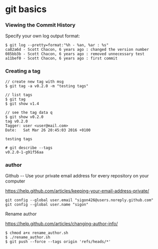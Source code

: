 # git basics

### Viewing the Commit History

Specify your own log output format:

```
$ git log --pretty=format:"%h - %an, %ar : %s"
ca82a6d - Scott Chacon, 6 years ago : changed the version number
085bb3b - Scott Chacon, 6 years ago : removed unnecessary test
a11bef0 - Scott Chacon, 6 years ago : first commit
```

### Creating a tag

```
// create new tag with msg
$ git tag -a v0.2.0 -m "testing tags"

// list tags
$ git tag
$ git show v1.4

// see the tag data q
$ git show v0.2.0
tag v0.2.0
Tagger: user <user@mail.com>
Date:   Sat Mar 26 20:45:03 2016 +0100

testing tags

# git describe --tags
v0.2.0-1-g91f56aa
```


### author

Github -- Use your private email address for every repository on your computer

https://help.github.com/articles/keeping-your-email-address-private/


```
git config --global user.email "sigon426@users.noreply.github.com"
git config --global user.name "sigon"
```

Rename author

https://help.github.com/articles/changing-author-info/

```
$ chmod a+x rename_author.sh
$ ./rename_author.sh
$ git push --force --tags origin 'refs/heads/*'
```
